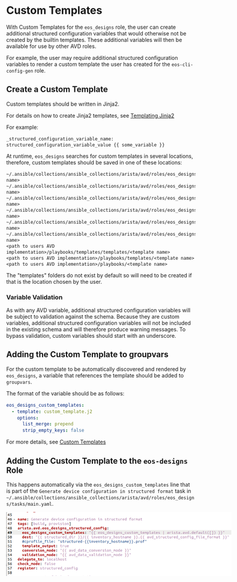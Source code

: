 <!--
  ~ Copyright (c) 2023 Arista Networks, Inc.
  ~ Use of this source code is governed by the Apache License 2.0
  ~ that can be found in the LICENSE file.
  -->

# Custom Templates

With Custom Templates for the `eos_designs` role, the user can create additional structured configuration variables that would otherwise not be created by the builtin templates.
These additional variables will then be available for use by other AVD roles.

For example, the user may require additional structured configuration variables to render a custom template the user has created for the `eos-cli-config-gen` role.

## Create a Custom Template

Custom templates should be written in Jinja2.

For details on how to create Jinja2 templates, see [Templating Jinja2](https://docs.ansible.com/ansible/latest/playbook_guide/playbooks_templating.html#templating-jinja2)

For example:
```jinja2
_structured_configuration_variable_name: structured_configuration_variable_value {{ some_variable }}
```

At runtime, `eos_designs` searches for custom templates in several locations, therefore, custom templates should be saved in one of these locations:

```commandline
~/.ansible/collections/ansible_collections/arista/avd/roles/eos_designs/templates/templates/<template name>
~/.ansible/collections/ansible_collections/arista/avd/roles/eos_designs/templates/<template name>
~/.ansible/collections/ansible_collections/arista/avd/roles/eos_designs/<template name>
~/.ansible/collections/ansible_collections/arista/avd/roles/eos_designs/tasks/templates/templates/<template name>
~/.ansible/collections/ansible_collections/arista/avd/roles/eos_designs/tasks/templates/<template name>
~/.ansible/collections/ansible_collections/arista/avd/roles/eos_designs/tasks/<template name>
<path to users AVD implementation>/playbooks/templates/templates/<template name>
<path to users AVD implementation>/playbooks/templates/<template name>
<path to users AVD implementation>/playbooks/<template name>
```
The "templates" folders do not exist by default so will need to be created if that is the location chosen by the user.

### Variable Validation

As with any AVD variable, additional structured configuration variables will be subject to validation against the schema. Because they are custom variables, additional structured configuration variables will not be included in the existing schema and will therefore produce warning messages. To bypass validation, custom variables should start with an underscore.

## Adding the Custom Template to groupvars

For the custom template to be automatically discovered and rendered by `eos_designs`, a variable that references the template should be added to `groupvars`.

The format of the variable should be as follows:
```yaml
eos_designs_custom_templates:
  - template: custom_template.j2
    options:
      list_merge: prepend
      strip_empty_keys: false
```
For more details, see [Custom Templates](https://avd.arista.com/4.3/roles/eos_designs/docs/role-configuration.html#custom-templates)

## Adding the Custom Template to the `eos-designs` Role

This happens automatically via the `eos_designs_custom_templates` line that is part of the `Generate device configuration in structured format` task in `~/.ansible/collections/ansible_collections/arista/avd/roles/eos_designs/tasks/main.yaml`.

<!-- ![Figure 1: /eos_designs/tasks/main.yml](../../../media/eos_designs_tasks_main_yml.png) -->

<div style="text-align:center; width:600px">
  <img src="../../../../media/eos_designs_tasks_main_yml.png" />
</div>

